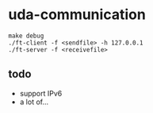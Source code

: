 # uda-communication
```
make debug
./ft-client -f <sendfile> -h 127.0.0.1
./ft-server -f <receivefile>
```
## todo
- support IPv6
- a lot of...
